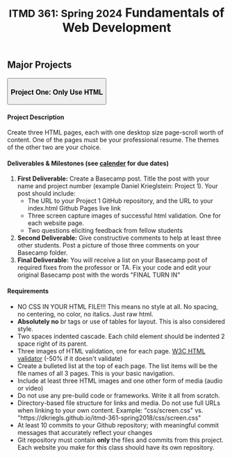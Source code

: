 <!DOCTYPE html>
<html lang="en" id="projects">
<body>
  <div id="page">
    <header id="header">
      <h1><small>ITMD 361&#x3a; <!--UPDATE-->Spring 2024</small> Fundamentals&nbsp;of Web Development</h1>
    </header>

  <main id="content">
    <section class="primary">
      <h2 class="label">Major Projects</h2>
      <button class="accordion">
        <h3>Project One: Only Use HTML</h3>
      </button>
      <div class="panel">
        <section class="description">
          <h4>Project Description</h4>
          <p>
            Create three HTML pages, each with one desktop size page-scroll worth of content. One of the 
            pages must be your professional resume. The themes of the other two are your choice. 
          </p>
        </section>
        <section class="deliverables">
          <h4>Deliverables &amp; Milestones (see <a href="index.html">calender</a> for due dates)</h4>
          <ol>
            <li>
              <strong>First Deliverable:</strong> Create a Basecamp post. Title the post with your name 
              and project number (example Daniel Krieglstein: Project 1). Your post should include:
              <ul>
                <li>
                  The URL to your Project 1 GitHub repository, and the URL to your index.html Github Pages
                  live link
                </li>
                <li>
                  Three screen capture images of successful html validation. One for each website page.
                </li>
                <li>
                  Two questions eliciting feedback from fellow students
                </li>
              </ul>            
            </li>
            <li>
              <strong>Second Deliverable:</strong> Give constructive comments to help at least three other
              students. Post a picture of those three comments on your Basecamp folder. 
            </li>
            <li>
              <strong>Final Deliverable:</strong> You will receive a list on your Basecamp post of required 
              fixes from the professor or TA. Fix your code and edit your original Basecamp post with the 
              words "FINAL TURN IN"
            </li> 
          </ol>
        </section>
        <section class="requirements">
          <h4>Requirements</h4>
          <ul>
            <li>
              NO CSS IN YOUR HTML FILE!!! This means no style at all. No spacing, no centering, no color, 
              no italics. Just raw html. 
            </li>
            <li>
              <strong>Absolutely no</strong> br tags or use of tables for layout. This is also considered 
              style. 
            </li>
            <li>
              Two spaces indented cascade. Each child element should be indented 2 space right of its parent. 
            </li>
            <li>
              Three images of HTML validation, one for each page. <a href="https://validator.w3.org/">W3C 
              HTML validator</a> (<span class="redfont">-50% if it doesn't validate</span>)
            </li>
            <li>
              Create a bulleted list at the top of each page. The list items will be the file names of all 3 
              pages. This is your basic navigation. 
            </li>
            <li>
              Include at least three HTML images and one other form of media (audio or video)
            </li>
            <li>
              Do not use any pre-build code or frameworks. Write it all from scratch.
            </li>
            <li>
              Directory-based file structure for links and media. Do not use full URLs when linking to your 
              own content. Example: "css/screen.css" vs. 
              "https://dkriegls.github.io/itmd-361-spring2018/css/screen.css"
            </li>
            <li>
              At least 10 commits to your Github repository; with meaningful commit messages that accurately
              reflect your changes
            </li>
            <li>
              Git repository must contain <strong>only</strong> the files and commits from this project. Each 
              website you make for this class should have its own repository.
            </li>
          </ul>
        </section>
  </div>      
</body>
</html>
